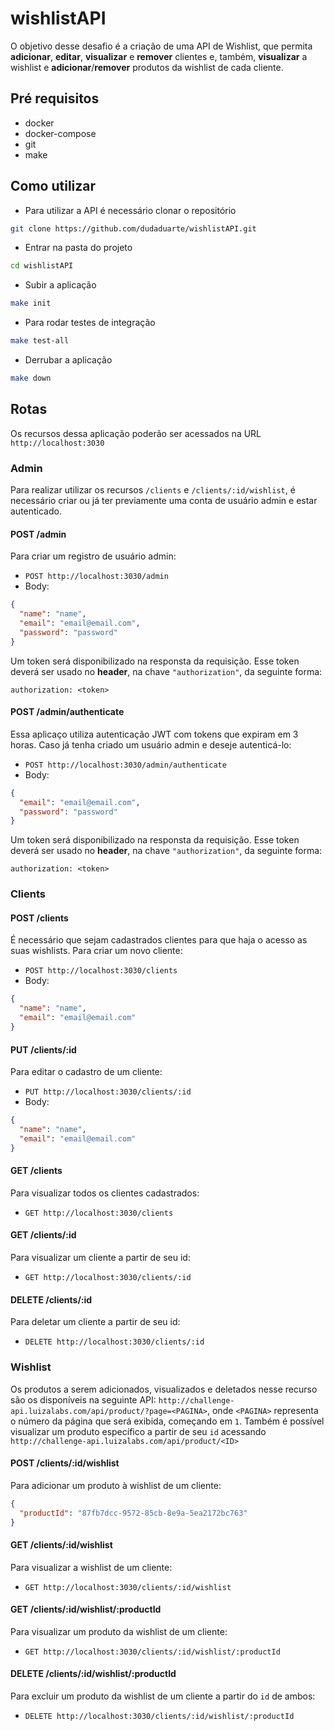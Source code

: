 # wishlistAPI

O objetivo desse desafio é a criação de uma API de Wishlist, que permita **adicionar**, **editar**, **visualizar** e **remover** clientes e, também, **visualizar** a wishlist e **adicionar**/**remover** produtos da wishlist de cada cliente.

## Pré requisitos
- docker
- docker-compose
- git
- make

## Como utilizar

- Para utilizar a API é necessário clonar o repositório
```sh
git clone https://github.com/dudaduarte/wishlistAPI.git
```
- Entrar na pasta do projeto
```sh
cd wishlistAPI
```
- Subir a aplicação
```sh
make init
```
- Para rodar testes de integração
```sh
make test-all
```
- Derrubar a aplicação
```sh
make down
```

## Rotas
Os recursos dessa aplicação poderão ser acessados na URL `http://localhost:3030`
### Admin
Para realizar utilizar os recursos `/clients` e `/clients/:id/wishlist`, é necessário criar ou já ter previamente uma conta de usuário admin e estar autenticado.
#### POST /admin
Para criar um registro de usuário admin:
- `POST http://localhost:3030/admin`
- Body:
```json
{
  "name": "name",
  "email": "email@email.com",
  "password": "password"
}
```
Um token será disponibilizado na responsta da requisição. Esse token deverá ser usado no **header**, na chave `"authorization"`, da seguinte forma:
```
authorization: <token>
```
#### POST /admin/authenticate
Essa aplicaço utiliza autenticação JWT com tokens que expiram em 3 horas.
Caso já tenha criado um usuário admin e deseje autenticá-lo:
- `POST http://localhost:3030/admin/authenticate`
- Body:
```json
{
  "email": "email@email.com",
  "password": "password"
}
```
Um token será disponibilizado na responsta da requisição. Esse token deverá ser usado no **header**, na chave `"authorization"`, da seguinte forma:
```
authorization: <token>
```
### Clients
#### POST /clients
É necessário que sejam cadastrados clientes para que haja o acesso as suas wishlists.
Para criar um novo cliente:
- `POST http://localhost:3030/clients`
- Body:
```json
{
  "name": "name",
  "email": "email@email.com"
}
```

#### PUT /clients/:id
Para editar o cadastro de um cliente:
- `PUT http://localhost:3030/clients/:id`
- Body:
```json
{
  "name": "name",
  "email": "email@email.com"
}
```

#### GET /clients
Para visualizar todos os clientes cadastrados:
- `GET http://localhost:3030/clients`

#### GET /clients/:id
Para visualizar um cliente a partir de seu id:
- `GET http://localhost:3030/clients/:id`

#### DELETE /clients/:id
Para deletar um cliente a partir de seu id:
- `DELETE http://localhost:3030/clients/:id`

### Wishlist
Os produtos a serem adicionados, visualizados e deletados nesse recurso são os disponíveis na seguinte API:
`http://challenge-api.luizalabs.com/api/product/?page=<PAGINA>`, onde `<PAGINA>` representa o número da página que será exibida, começando em `1`.
Também é possível visualizar um produto específico a partir de seu `id` acessando `http://challenge-api.luizalabs.com/api/product/<ID>`

#### POST /clients/:id/wishlist
Para adicionar um produto à wishlist de um cliente:
```json
{
  "productId": "87fb7dcc-9572-85cb-8e9a-5ea2172bc763"
}
```

#### GET /clients/:id/wishlist
Para visualizar a wishlist de um cliente:
- `GET http://localhost:3030/clients/:id/wishlist`

#### GET /clients/:id/wishlist/:productId
Para visualizar um produto da wishlist de um cliente:
- `GET http://localhost:3030/clients/:id/wishlist/:productId`

#### DELETE /clients/:id/wishlist/:productId
Para excluir um produto da wishlist de um cliente a partir do `id` de ambos:
- `DELETE http://localhost:3030/clients/:id/wishlist/:productId`

